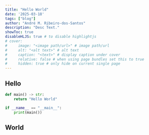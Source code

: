 ```yaml
---
title: "Hello World"
date: '2025-03-18'
tags: ["blog"]
author: "André M. Ribeiro-dos-Santos"
description: "Desc Text."
showToc: true
disableHLJS: true # to disable highlightjs
# cover:
#     image: "<image path/url>" # image path/url
#     alt: "<alt text>" # alt text
#     caption: "<text>" # display caption under cover
#     relative: false # when using page bundles set this to true
#     hidden: true # only hide on current single page
---
```


## Hello

```python
def main() -> str:
    return "Hello World"

if __name__ == "__main__":
    print(main())
```

## World